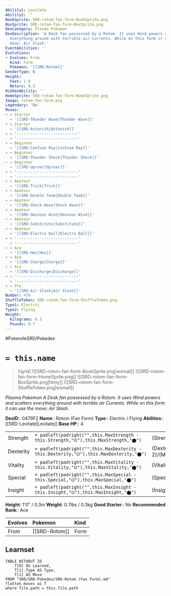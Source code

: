 ```yaml
---
Ability1: Levitate
Ability2: ''
BookSprite: SRD-rotom-fan-form-BookSprite.png
BoxSprite: SRD-rotom-fan-form-BoxSprite.png
DexCategory: Plasma Pokemon
DexDescription: 'A Desk fan possessed by a Rotom. It uses Wind powers and scatters
  everything around with terrible air Currents. While on this form it can use the
  move: Air Slash.'
EventAbilities: ''
Evolutions:
- Evolves: From
  Kind: Form
  Pokemon: '[[SRD-Rotom]]'
GenderType: N
Height:
  Feet: 1.0
  Meters: 0.3
HiddenAbility: ''
HomeSprite: SRD-rotom-fan-form-HomeSprite.png
Image: rotom-fan-form.png
Legendary: 'No'
Moves:
- - Starter
  - '[[SRD-Thunder Wave|Thunder Wave]]'
- - Starter
  - '[[SRD-Astonish|Astonish]]'
- - '---------------------------'
  - '---------------------------'
- - Beginner
  - '[[SRD-Confuse Ray|Confuse Ray]]'
- - Beginner
  - '[[SRD-Thunder Shock|Thunder Shock]]'
- - Beginner
  - '[[SRD-Uproar|Uproar]]'
- - '---------------------------'
  - '---------------------------'
- - Amateur
  - '[[SRD-Trick|Trick]]'
- - Amateur
  - '[[SRD-Double Team|Double Team]]'
- - Amateur
  - '[[SRD-Shock Wave|Shock Wave]]'
- - Amateur
  - '[[SRD-Ominous Wind|Ominous Wind]]'
- - Amateur
  - '[[SRD-Substitute|Substitute]]'
- - Amateur
  - '[[SRD-Electro Ball|Electro Ball]]'
- - '---------------------------'
  - '---------------------------'
- - Ace
  - '[[SRD-Hex|Hex]]'
- - Ace
  - '[[SRD-Charge|Charge]]'
- - Ace
  - '[[SRD-Discharge|Discharge]]'
- - '---------------------------'
  - '---------------------------'
- - Pro
  - '[[SRD-Air Slash|Air Slash]]'
Number: 479
ShuffleToken: SRD-rotom-fan-form-ShuffleToken.png
Type1: Electric
Type2: Flying
Weight:
  Kilograms: 0.3
  Pounds: 0.7
---
```


#PokeroleSRD/Pokedex

# `= this.name`

> [!grid]
> ![[SRD-rotom-fan-form-BookSprite.png|wsmall]]
> ![[SRD-rotom-fan-form-HomeSprite.png]]
> ![[SRD-rotom-fan-form-BoxSprite.png|htiny]]
> ![[SRD-rotom-fan-form-ShuffleToken.png|wsmall]]


*Plasma Pokemon*
*A Desk fan possessed by a Rotom. It uses Wind powers and scatters everything around with terrible air Currents. While on this form it can use the move: Air Slash.*

**DexID**:: 0479F2
**Name**:: Rotom (Fan Form)
**Type**:: Electric / Flying
**Abilities**:: [[SRD-Levitate|Levitate]]
**Base HP**:: 4

|           |                                                                                        |                                          |
| --------- | -------------------------------------------------------------------------------------- | ---------------------------------------- |
| Strength  | `= padleft(padright("",this.MaxStrength - this.Strength,"⭘"),this.MaxStrength,"⬤")`    | (Strength::2)/(MaxStrength::4)   |
| Dexterity | `= padleft(padright("",this.MaxDexterity - this.Dexterity,"⭘"),this.MaxDexterity,"⬤")` | (Dexterity:: 2)/(MaxDexterity::5) |
| Vitality  | `= padleft(padright("",this.MaxVitality - this.Vitality,"⭘"),this.MaxVitality,"⬤")`    | (Vitality::3)/(MaxVitality::6)   |
| Special   | `= padleft(padright("",this.MaxSpecial - this.Special,"⭘"),this.MaxSpecial,"⬤")`       | (Special::3)/(MaxSpecial::6)     |
| Insight   | `= padleft(padright("",this.MaxInsight - this.Insight,"⭘"),this.MaxInsight,"⬤")`       | (Insight::3)/(MaxInsight::6)     |

**Height**: 1'0" / 0.3m
**Weight**: 0.7lbs / 0.3kg
**Good Starter**:: No
**Recommended Rank**:: Ace

| Evolves   | Pokemon       | Kind   |
|:----------|:--------------|:-------|
| From      | [[SRD-Rotom]] | Form   |

## Learnset

```dataview
TABLE WITHOUT ID
    T[0] AS Learned,
    T[1].Type AS Type,
    T[1] AS Move
FROM "SRD/SRD-Pokedex/SRD-Rotom (Fan Form).md"
flatten moves as T
where file.path = this.file.path
```

